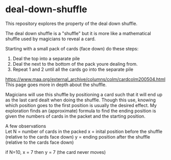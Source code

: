 # deal-down-shuffle
This repository explores the property of the deal down shuffle.

The deal down shuffle is a "shuffle" but it is more like a mathematical shuffle used by magicians to reveal a card.

Starting with a small pack of cards (face down) do these steps:
1. Deal the top into a separate pile
2. Deal the next to the bottom of the pack youre dealing from.
3. Repeat 1 and 2 until all the cards go into the separate pile

https://www.maa.org/external_archive/columns/colm/cardcolm200504.html
This page goes more in depth about the shuffle.

Magicians will use this shuffle by positioning a card such that it will end up as the last card dealt when doing the shuffle. Though this use, knowing which position goes to the first position is usually the desired effect. 
My exploration finds an (approximate) formula to find the ending position is given the numbers of cards in the packet and the starting position.


A few observations  
Let N = number of cards in the packed
    x = inital position before the shuffle (relative to the cards face down)
    y = ending position after the shuffle (relative to the cards face down)
 
 if N=10, x = 7
 then y = 7 (the card never moves)
